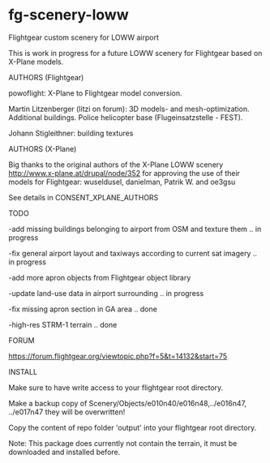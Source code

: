 # fg-scenery-loww
Flightgear custom scenery for LOWW airport

This is work in progress for a future LOWW scenery for Flightgear 
based on X-Plane models.

AUTHORS (Flightgear)

powoflight: X-Plane to Flightgear model conversion.

Martin Litzenberger (litzi on forum): 3D models- and mesh-optimization. Additional buildings. Police helicopter base (Flugeinsatzstelle - FEST).

Johann Stigleithner: building textures


AUTHORS (X-Plane)

Big thanks to the original authors of the X-Plane LOWW scenery 
http://www.x-plane.at/drupal/node/352 
for approving the use of their models for Flightgear: 
wuseldusel, danielman, Patrik W. and oe3gsu

See details in CONSENT_XPLANE_AUTHORS


TODO

-add missing buildings belonging to airport from OSM and texture them .. in progress

-fix general airport layout and taxiways according to current sat imagery .. in progress

-add more apron objects from Flightgear object library

-update land-use data in airport surrounding .. in progress

-fix missing apron section in GA area .. done

-high-res STRM-1 terrain .. done

FORUM

https://forum.flightgear.org/viewtopic.php?f=5&t=14132&start=75

INSTALL

Make sure to have write access to your flightgear root directory.

Make a backup copy of Scenery/Objects/e010n40/e016n48,../e016n47, ../e017n47 they will be overwritten!

Copy the content of repo folder 'output' into your flightgear root directory.

Note: This package does currently not contain the terrain, it must be downloaded and installed before.
